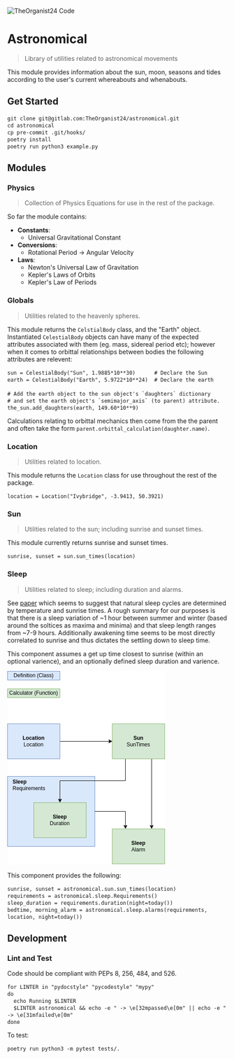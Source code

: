 ![TheOrganist24 Code](https://hosted.courtman.me.uk/img/logos/theorganist24_banner_code.png "TheOrganist24 Code")

# Astronomical
> Library of utilities related to astronomical movements

This module provides information about the sun, moon, seasons and tides according to the user's current whereabouts and whenabouts.


## Get Started
```
git clone git@gitlab.com:TheOrganist24/astronomical.git
cd astronomical
cp pre-commit .git/hooks/
poetry install
poetry run python3 example.py
```


## Modules
### Physics
> Collection of Physics Equations for use in the rest of the package.

So far the module contains:
* **Constants**:
  * Universal Gravitational Constant
* **Conversions**:
  * Rotational Period -> Angular Velocity
* **Laws**:
  * Newton's Universal Law of Gravitation
  * Kepler's Laws of Orbits
  * Kepler's Law of Periods


### Globals
> Utilities related to the heavenly spheres.

This module returns the `CelstialBody` class, and the "Earth" object. Instantiated `CelestialBody` objects can have many of the expected attributes associated with them (eg. mass, sidereal period etc); however when it comes to orbittal relationships between bodies the following attributes are relevent:

```
sun = CelestialBody("Sun", 1.9885*10**30)      # Declare the Sun
earth = CelestialBody("Earth", 5.9722*10**24)  # Declare the earth

# Add the earth object to the sun object's `daughters` dictionary
# and set the earth object's `semimajor_axis` (to parent) attribute.
the_sun.add_daughters(earth, 149.60*10**9)
```

Calculations relating to orbittal mechanics then come from the the parent and often take the form `parent.orbittal_calculation(daughter.name)`.


### Location
> Utilities related to location.

This module returns the `Location` class for use throughout the rest of the package.
```
location = Location("Ivybridge", -3.9413, 50.3921)
```


### Sun
> Utilities related to the sun; including sunrise and sunset times.

This module currently returns sunrise and sunset times.
```
sunrise, sunset = sun.sun_times(location)
```


### Sleep
> Utilities related to sleep; including duration and alarms.

See [paper](https://www.ncbi.nlm.nih.gov/pmc/articles/PMC4720388/) which seems to suggest that natural sleep cycles are determined by temperature and sunrise times.  A rough summary for our purposes is that there is a sleep variation of ~1 hour between summer and winter (based around the soltices as maxima and minima) and that sleep length ranges from ~7-9 hours.  Additionally awakening time seems to be most directly correlated to sunrise and thus dictates the settling down to sleep time.

This component assumes a get up time closest to sunrise (within an optional varience), and an optionally defined sleep duration and varience.

![Sleep Flow](img/sleep_flow.png "Sleep Flow")

This component provides the following:
```
sunrise, sunset = astronomical.sun.sun_times(location)
requirements = astronomical.sleep.Requirements()
sleep_duration = requirements.duration(night=today())
bedtime, morning_alarm = astronomical.sleep.alarms(requirements, location, night=today())
```


## Development
### Lint and Test
Code should be compliant with PEPs 8, 256, 484, and 526.
```
for LINTER in "pydocstyle" "pycodestyle" "mypy"
do 
  echo Running $LINTER
  $LINTER astronomical && echo -e " -> \e[32mpassed\e[0m" || echo -e " -> \e[31mfailed\e[0m"
done
```

To test:
```
poetry run python3 -m pytest tests/.
```
